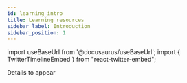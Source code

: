 ```yaml
---
id: learning_intro
title: Learning resources
sidebar_label: Introduction
sidebar_position: 1
---
```

import useBaseUrl from '@docusaurus/useBaseUrl';
import { TwitterTimelineEmbed } from "react-twitter-embed";


Details to appear
